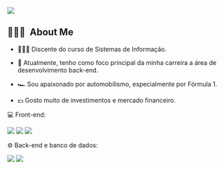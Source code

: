 <a href="https://www.linkedin.com/in/st%C3%AAnio-lima-a939111b9/"><img src="https://img.shields.io/badge/-Stênio%20Lima%20-0077B5?style=flat-square&logo=Linkedin&logoColor=white"/></a>

<h2> 👨🏻‍💻 &nbsp;About Me </h2>


- 👨🏻‍💻   Discente do curso de Sistemas de Informação.

- 🚀   Atualmente, tenho como foco principal da minha carreira a área de desenvolvimento back-end.

- 🏎   Sou apaixonado por automobilismo, especialmente por Fórmula 1. 

- 💵   Gosto muito de investimentos e mercado financeiro.


💻  Front-end:

<img src="https://camo.githubusercontent.com/848defb760c0adff4362c04283f254f633ea8eff177c1640b209429d0e3d7627/68747470733a2f2f696d672e736869656c64732e696f2f62616467652f2d4a6176615363726970742d3333333333333f7374796c653d666c6174266c6f676f3d6a617661736372697074"> <img src="https://camo.githubusercontent.com/5af021eaef9b08952ee276f3ef50aa864993cc3b13942848c44b30ade1247619/68747470733a2f2f696d672e736869656c64732e696f2f62616467652f2d547970655363726970742d3333333333333f7374796c653d666c6174266c6f676f3d74797065736372697074266c6f676f436f6c6f723d324437394337"> <img src="https://camo.githubusercontent.com/136c39d0f3ce31a34403aef88d2bbd587594eb0a3c96a486d154a93ee0a71507/68747470733a2f2f696d672e736869656c64732e696f2f62616467652f2d5675652d3333333333333f7374796c653d666c6174266c6f676f3d7675652e6a73">

⚙️  Back-end e banco de dados:

<img src="https://camo.githubusercontent.com/6a5aacf3392820ac9711bbe9de3147d0e05f8eb90f99c2727e340c4d00f9ba08/68747470733a2f2f696d672e736869656c64732e696f2f62616467652f2d476f6c616e672d677261793f7374796c653d666c61742d737175617265266c6f676f3d476f"> <img src="https://camo.githubusercontent.com/2f13988552b7ae81484bb9f4003357f3b3fc8c2043171d531d7e08b51b6eb641/68747470733a2f2f696d672e736869656c64732e696f2f62616467652f2d506f737467726553514c2d3333333333333f7374796c653d666c6174266c6f676f3d706f737467726573716c">
